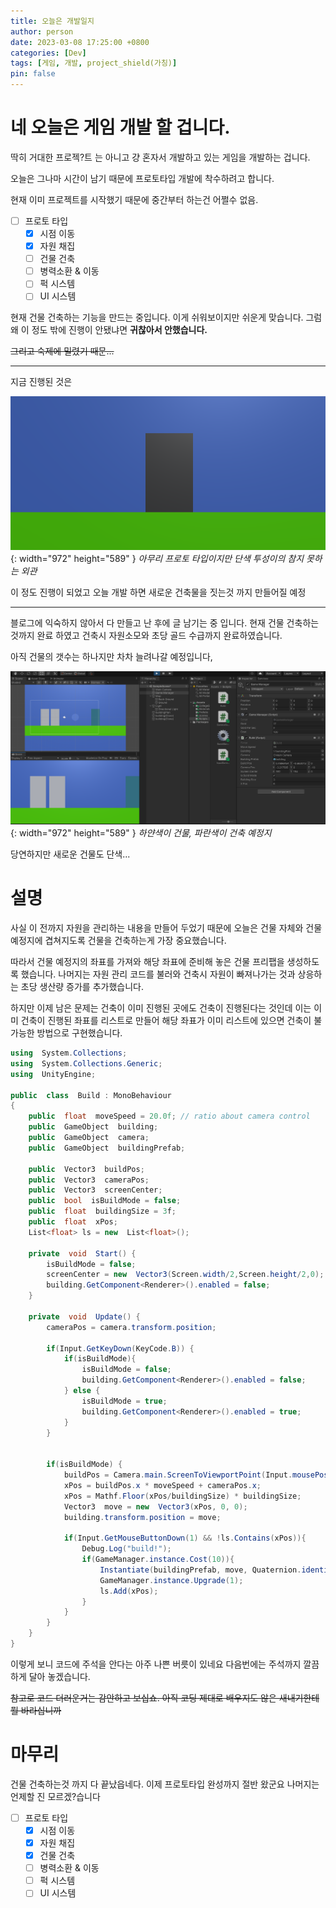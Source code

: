 ```yaml
---
title: 오늘은 개발일지
author: person
date: 2023-03-08 17:25:00 +0800
categories: [Dev]
tags: [게임, 개발, project_shield(가칭)]
pin: false
---
```

# 네 오늘은 게임 개발 할 겁니다. 

딱히 거대한 프로젝?트 는 아니고 걍 혼자서 개발하고 있는 게임을 개발하는 겁니다. 

오늘은 그나마 시간이 남기 때문에 프로토타입 개발에 착수하려고 합니다. 

현재 이미 프로젝트를 시작했기 때문에 중간부터 하는건 어쩔수 없음.

- [ ] 프로토 타입
	- [x] 시점 이동
	- [x] 자원 채집
	- [ ] 건물 건축
	- [ ] 병력소환 & 이동
	- [ ] 퍽 시스템
	- [ ] UI 시스템

현재 건물 건축하는 기능을 만드는 중입니다. 이게 쉬워보이지만 쉬운게 맞습니다. 
그럼 왜 이 정도 밖에 진행이 안됐냐면 **귀찮아서 안했습니다.**

~~그리고 숙제에 밀렸기 때문...~~

---
지금 진행된 것은 

![Desktop View](/assets/img/2023-03-08-01.png){: width="972" height="589" }
_아무리 프로토 타입이지만 단색 투성이의 참지 못하는 외관_

이 정도 진행이 되었고 오늘 개발 하면 새로운 건축물을 짓는것 까지 만들어질 예정

---
블로그에 익숙하지 않아서 다 만들고 난 후에 글 남기는 중 입니다.
현재 건물 건축하는 것까지 완료 하였고 건축시 자원소모와 초당 골드 수급까지 완료하였습니다. 

아직 건물의 갯수는 하나지만 차차 늘려나갈 예정입니다, 

![Desktop View](/assets/img/2023-03-08-02.png){: width="972" height="589" }
_하얀색이 건물, 파란색이 건축 예정지_

당연하지만 새로운 건물도 단색...

# 설명

사실 이 전까지 자원을 관리하는 내용을 만들어 두었기 때문에 오늘은 건물 자체와 건물 예정지에 겹쳐지도록 건물을 건축하는게 가장 중요했습니다. 

따라서 건물 예정지의 좌표를 가져와 해당 좌표에 준비해 놓은 건물 프리팹을 생성하도록 했습니다. 나머지는 자원 관리 코드를 불러와 건축시 자원이 빠져나가는 것과 상응하는 초당 생산량 증가를 추가했습니다.

하지만 이제 남은 문제는 건축이 이미 진행된 곳에도 건축이 진행된다는 것인데 이는 이미 건축이 진행된 좌표를 리스트로 만들어 해당 좌표가 이미 리스트에 있으면 건축이 불가능한 방법으로 구현했습니다. 

```c#
using  System.Collections;
using  System.Collections.Generic;
using  UnityEngine;

public  class  Build : MonoBehaviour
{
	public  float  moveSpeed = 20.0f; // ratio about camera control
	public  GameObject  building;
	public  GameObject  camera;
	public  GameObject  buildingPrefab;

	public  Vector3  buildPos;
	public  Vector3  cameraPos;
	public  Vector3  screenCenter;
	public  bool  isBuildMode = false;
	public  float  buildingSize = 3f;
	public  float  xPos;
	List<float> ls = new  List<float>();

	private  void  Start() {
		isBuildMode = false;
		screenCenter = new  Vector3(Screen.width/2,Screen.height/2,0);
		building.GetComponent<Renderer>().enabled = false;
	}
  
	private  void  Update() {
		cameraPos = camera.transform.position;
  
		if(Input.GetKeyDown(KeyCode.B)) {
			if(isBuildMode){
				isBuildMode = false;
				building.GetComponent<Renderer>().enabled = false;
			} else {
				isBuildMode = true;
				building.GetComponent<Renderer>().enabled = true;
			}
		}
  
  
		if(isBuildMode) {
			buildPos = Camera.main.ScreenToViewportPoint(Input.mousePosition -screenCenter);
			xPos = buildPos.x * moveSpeed + cameraPos.x;
			xPos = Mathf.Floor(xPos/buildingSize) * buildingSize;
			Vector3  move = new  Vector3(xPos, 0, 0);
			building.transform.position = move;
  
			if(Input.GetMouseButtonDown(1) && !ls.Contains(xPos)){
				Debug.Log("build!");
				if(GameManager.instance.Cost(10)){
					Instantiate(buildingPrefab, move, Quaternion.identity);
					GameManager.instance.Upgrade(1);
					ls.Add(xPos);
				}
			}
		}
	}
}
```

이렇게 보니 코드에 주석을 안다는 아주 나쁜 버릇이 있네요
다음번에는 주석까지 깔끔하게 달아 놓겠습니다. 

~~참고로 코드 더러운거는 감안하고 보십쇼. 아직 코딩 제대로 배우지도 않은 새내기한테 뭘 바라십니까~~

# 마무리

건물 건축하는것 까지 다 끝났읍네다. 이제 프로토타입 완성까지 절반 왔군요 나머지는 언제할 진 모르겠?습니다

- [ ] 프로토 타입
	- [x] 시점 이동
	- [x] 자원 채집
	- [x] 건물 건축
	- [ ] 병력소환 & 이동
	- [ ] 퍽 시스템
	- [ ] UI 시스템